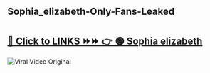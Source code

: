 
 ## Sophia_elizabeth-Only-Fans-Leaked

# <h2><a href="https://clipsfans.com/Sophia_elizabeth&ref=git">🔗 Click to LINKS ⏩⏩ 👉 🟢 Sophia elizabeth </a></h2>

<a href="https://clipsfans.com/Sophia_elizabeth&ref=git" rel="nofollow" data-target="animated-image.originalLink"><img src="https://i.ibb.co.com/xMMVF88/686577567.gif" alt="Viral Video Original" style="max-width: 100%; display: inline-block;" data-target="animated-image.originalImage"></a>
